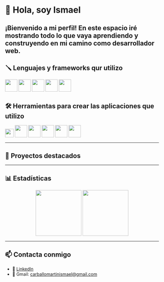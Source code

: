 # 👋 Hola, soy Ismael

¡Bienvenido a mi perfil!
En este espacio iré mostrando todo lo que vaya aprendiendo y construyendo en mi camino como desarrollador web.
---

## 🪛 Lenguajes y frameworks qur utilizo
<p align="left">
  <!-- PHP -->
<img src="https://cdn.jsdelivr.net/gh/devicons/devicon/icons/php/php-original.svg" width="40" />

<!-- Symfony -->
<img src="https://cdn.jsdelivr.net/gh/devicons/devicon/icons/symfony/symfony-original.svg" width="40" />

<!-- JavaScript -->
<img src="https://cdn.jsdelivr.net/gh/devicons/devicon/icons/javascript/javascript-original.svg" width="40" />

<!-- React -->
<img src="https://cdn.jsdelivr.net/gh/devicons/devicon/icons/react/react-original.svg" width="40" />

<!-- Python -->
<img src="https://cdn.jsdelivr.net/gh/devicons/devicon/icons/python/python-original.svg" width="40" />

</p>

## 🛠 Herramientas para crear las aplicaciones que utilizo
<p align="left">
<!-- GitHub Copilot (usando Shields.io) -->
<img src="https://img.shields.io/badge/GitHub%20Copilot-181717?style=for-the-badge&logo=github&logoColor=white" height="28" />

<!-- MongoDB -->
<img src="https://cdn.jsdelivr.net/gh/devicons/devicon/icons/mongodb/mongodb-original.svg" width="40" />

<!-- Docker -->
<img src="https://cdn.jsdelivr.net/gh/devicons/devicon/icons/docker/docker-original.svg" width="40" />

<!-- Postman -->
<img src="https://cdn.jsdelivr.net/gh/devicons/devicon/icons/postman/postman-original.svg" width="40" />

<!-- Git -->
<img src="https://cdn.jsdelivr.net/gh/devicons/devicon/icons/git/git-original.svg" width="40" />

<!-- MySQL -->
<img src="https://cdn.jsdelivr.net/gh/devicons/devicon/icons/mysql/mysql-original.svg" width="40" />
</p>

---

## 📌 Proyectos destacados

---

## 📊 Estadísticas

<p align="center">
  <img src="https://github-readme-stats.vercel.app/api?username=IsmaCar&show_icons=true&theme=github_dark" height="150"/>
  <img src="https://github-readme-stats.vercel.app/api/top-langs/?username=IsmaCar&layout=compact&theme=github_dark" height="150"/>
</p>

---

## 📫 Contacta conmigo

- 💼 [LinkedIn](https://www.linkedin.com/in/ismael-carballo-martin-41601a220/)
- 📧 Gmail: carballomartinismael@gmail.com
